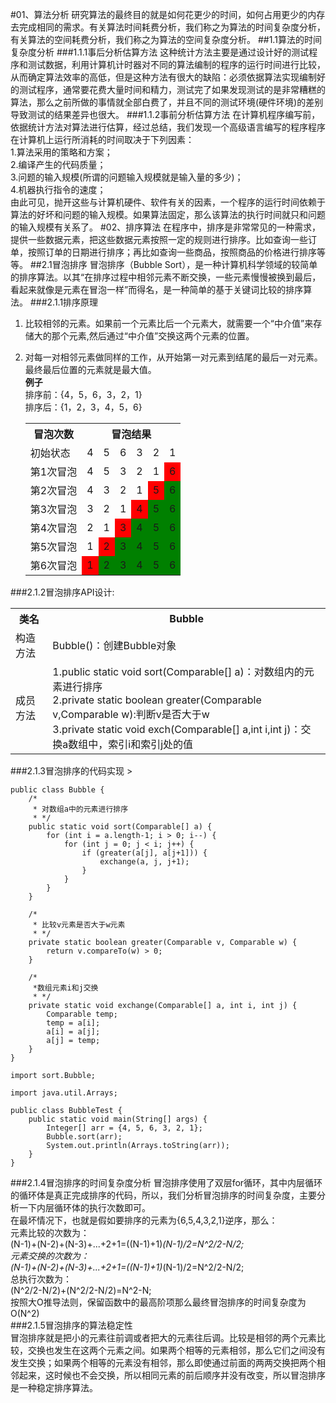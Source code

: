 #01、算法分析
研究算法的最终目的就是如何花更少的时间，如何占用更少的内存去完成相同的需求。有关算法时间耗费分析，我们称之为算法的时间复杂度分析，有关算法的空间耗费分析，我们称之为算法的空间复杂度分析。
##1.1算法的时间复杂度分析
###1.1.1事后分析估算方法
这种统计方法主要是通过设计好的测试程序和测试数据，利用计算机计时器对不同的算法编制的程序的运行时间进行比较，从而确定算法效率的高低，但是这种方法有很大的缺陷：必须依据算法实现编制好的测试程序，通常要花费大量时间和精力，测试完了如果发现测试的是非常糟糕的算法，那么之前所做的事情就全部白费了，并且不同的测试环境(硬件环境)的差别导致测试的结果差异也很大。
###1.1.2事前分析估算方法
在计算机程序编写前，依据统计方法对算法进行估算，经过总结，我们发现一个高级语言编写的程序程序在计算机上运行所消耗的时间取决于下列因素：  
 1.算法采用的策略和方案；  
 2.编译产生的代码质量；  
 3.问题的输入规模(所谓的问题输入规模就是输入量的多少)；  
 4.机器执行指令的速度；  
由此可见，抛开这些与计算机硬件、软件有关的因素，一个程序的运行时间依赖于算法的好坏和问题的输入规模。如果算法固定，那么该算法的执行时间就只和问题的输入规模有关系了。
#02、排序算法
在程序中，排序是非常常见的一种需求，提供一些数据元素，把这些数据元素按照一定的规则进行排序。比如查询一些订单，按照订单的日期进行排序；再比如查询一些商品，按照商品的价格进行排序等等。
##2.1冒泡排序
冒泡排序（Bubble Sort），是一种计算机科学领域的较简单的排序算法。以其“在排序过程中相邻元素不断交换，一些元素慢慢被换到最后，看起来就像是元素在冒泡一样”而得名，是一种简单的基于关键词比较的排序算法。
###2.1.1排序原理
1. 比较相邻的元素。如果前一个元素比后一个元素大，就需要一个“中介值”来存储大的那个元素,然后通过“中介值”交换这两个元素的位置。
2. 对每一对相邻元素做同样的工作，从开始第一对元素到结尾的最后一对元素。最终最后位置的元素就是最大值。  
**例子**  
排序前：{4，5，6，3，2，1}  
排序后：{1，2，3，4，5，6}

	<table>
    	<tr>
        	<th>冒泡次数</th>
        	<th colspan="6" align="center">冒泡结果</th>
    	</tr>
    	<tr>
        	<td>初始状态</td>
        	<td>4</td>
			<td>5</td>
			<td>6</td>
			<td>3</td>
			<td>2</td>
			<td>1</td>
    	</tr>
    	<tr>
        	<td>第1次冒泡</td>
        	<td>4</td>
			<td>5</td>
			<td>3</td>
			<td>2</td>
			<td>1</td>
			<td bgcolor="red">6</td>
    	</tr>
		<tr>
    		<td>第2次冒泡</td>
        	<td>4</td>
			<td>3</td>
			<td>2</td>
			<td>1</td>
			<td bgcolor="red">5</td>
			<td bgcolor="green">6</td>
    	</tr>
		<tr>
        	<td>第3次冒泡</td>
        	<td>3</td>
			<td>2</td>
			<td>1</td>
			<td bgcolor="red">4</td>
			<td bgcolor="green">5</td>
			<td bgcolor="green">6</td>
    	</tr>
		<tr>
        	<td>第4次冒泡</td>
        	<td>2</td>
			<td>1</td>
			<td bgcolor="red">3</td>
			<td bgcolor="green">4</td>
			<td bgcolor="green">5</td>
			<td bgcolor="green">6</td>
    	</tr>
		<tr>
        	<td>第5次冒泡</td>
        	<td>1</td>
			<td bgcolor="red">2</td>
			<td bgcolor="green">3</td>
			<td bgcolor="green">4</td>
			<td bgcolor="green">5</td>
			<td bgcolor="green">6</td>
    	</tr>
		<tr>
        	<td>第6次冒泡</td>
        	<td bgcolor="red">1</td>
			<td bgcolor="green">2</td>
			<td bgcolor="green">3</td>
			<td bgcolor="green">4</td>
			<td bgcolor="green">5</td>
			<td bgcolor="green">6</td>
    	</tr>
	</table>
###2.1.2冒泡排序API设计:
<table>
		<tr>
			<th>类名</th>
        	<th>Bubble</th>
		</tr>
		<tr>
			<td>构造方法</td>
        	<td>Bubble()：创建Bubble对象</td>
		</tr>
		<tr>
			<td>成员方法</td>
        	<td>1.public static void sort(Comparable[] a)：对数组内的元素进行排序</br>2.private static boolean greater(Comparable v,Comparable w):判断v是否大于w</br>3.private static void exch(Comparable[] a,int i,int j)：交换a数组中，索引i和索引j处的值</td>
		</tr>
	</table>
###2.1.3冒泡排序的代码实现  
> 

	public class Bubble {
	    /*
	     * 对数组a中的元素进行排序
	     * */
	    public static void sort(Comparable[] a) {
	        for (int i = a.length-1; i > 0; i--) {
	            for (int j = 0; j < i; j++) {
	                if (greater(a[j], a[j+1])) {
	                    exchange(a, j, j+1);
	                }
	            }
	        }
	    }
	
	    /*
	     * 比较v元素是否大于w元素
	     * */
	    private static boolean greater(Comparable v, Comparable w) {
	        return v.compareTo(w) > 0;
	    }
	
	    /*
	     *数组元素i和j交换
	     * */
	    private static void exchange(Comparable[] a, int i, int j) {
	        Comparable temp;
	        temp = a[i];
	        a[i] = a[j];
	        a[j] = temp;
	    }
	}

>

	import sort.Bubble;
	
	import java.util.Arrays;
	
	public class BubbleTest {
	    public static void main(String[] args) {
	        Integer[] arr = {4, 5, 6, 3, 2, 1};
	        Bubble.sort(arr);
	        System.out.println(Arrays.toString(arr));
	    }
	}
###2.1.4冒泡排序的时间复杂度分析
冒泡排序使用了双层for循环，其中内层循环的循环体是真正完成排序的代码，所以，我们分析冒泡排序的时间复杂度，主要分析一下内层循环体的执行次数即可。  
在最坏情况下，也就是假如要排序的元素为{6,5,4,3,2,1}逆序，那么：  
元素比较的次数为：  
(N-1)+(N-2)+(N-3)+...+2+1=((N-1)+1)*(N-1)/2=N^2/2-N/2;  
元素交换的次数为：  
(N-1)+(N-2)+(N-3)+...+2+1=((N-1)+1)*(N-1)/2=N^2/2-N/2;  
总执行次数为：  
(N^2/2-N/2)+(N^2/2-N/2)=N^2-N;  
按照大O推导法则，保留函数中的最高阶项那么最终冒泡排序的时间复杂度为O(N^2)  
###2.1.5冒泡排序的算法稳定性  
冒泡排序就是把小的元素往前调或者把大的元素往后调。比较是相邻的两个元素比较，交换也发生在这两个元素之间。如果两个相等的元素相邻，那么它们之间没有发生交换；如果两个相等的元素没有相邻，那么即使通过前面的两两交换把两个相邻起来，这时候也不会交换，所以相同元素的前后顺序并没有改变，所以冒泡排序是一种稳定排序算法。  
